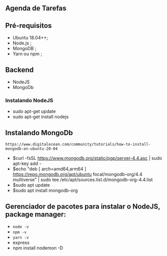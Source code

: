 ## Agenda de Tarefas

## Pré-requisitos
- Ubuntu 18.04++;
- Node.js ;
- MongoDB ;
- Yarn ou npm ;

## Backend
- NodeJS
- MongoDb
 
### Instalando NodeJS 
- sudo apt-get update
- sudo apt-get install nodejs

## Instalando MongoDb
`https://www.digitalocean.com/community/tutorials/how-to-install-mongodb-on-ubuntu-20-04`
- $curl -fsSL https://www.mongodb.org/static/pgp/server-4.4.asc | sudo apt-key add -
- $echo "deb [ arch=amd64,arm64 ] https://repo.mongodb.org/apt/ubuntu focal/mongodb-org/4.4       multiverse" | sudo tee /etc/apt/sources.list.d/mongodb-org-4.4.list
- $sudo apt update
- $sudo apt install mongodb-org

## Gerenciador de pacotes para instalar o NodeJS, package manager: 
- `node -v`
- `npm -v`
- `yarn -v` 
- express
- npm install nodemon -D

